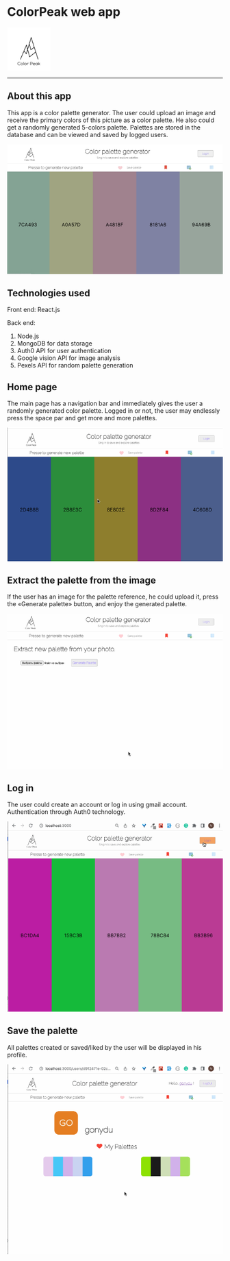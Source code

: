 # ColorPeak web app

<img src='client/src/assets/logo.png' style='width:20%' />

---

## About this app

This app is a color palette generator. The user could upload an image and receive the primary colors of this picture as a color palette. He also could get a randomly generated 5-colors palette. Palettes are stored in the database and can be viewed and saved by logged users.

![hp](client/src/assets/screenshots/hp.jpg)

## Technologies used

Front end: React.js

Back end:

1. Node.js
2. MongoDB for data storage
3. Auth0 API for user authentication
4. Google vision API for image analysis
5. Pexels API for random palette generation

## Home page

The main page has a navigation bar and immediately gives the user a randomly generated color palette. Logged in or not, the user may endlessly press the space par and get more and more palettes.

![hp gif](client/src/assets/screenshots/homepage.gif)

## Extract the palette from the image

If the user has an image for the palette reference, he could upload it, press the «Generate palette» button, and enjoy the generated palette.

![hp gif](client/src/assets/screenshots/frompicture1.gif)

## Log in

The user could create an account or log in using gmail account. Authentication through Auth0 technology.

![login](client/src/assets/screenshots/auth0.gif)

## Save the palette

All palettes created or saved/liked by the user will be displayed in his profile.

![login](client/src/assets/screenshots/demolk.gif)


